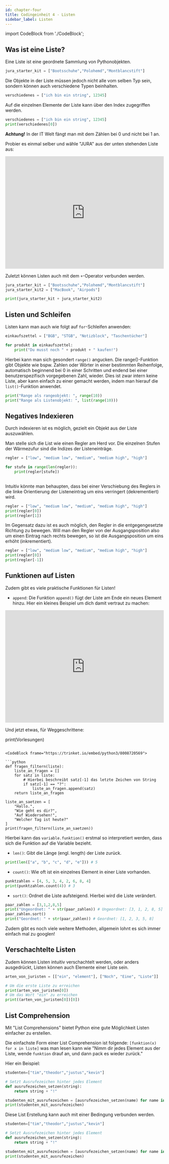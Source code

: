 ```yaml
---
id: chapter-four
title: Codingeinheit 4 - Listen
sidebar_label: Listen
---
```


import CodeBlock from './CodeBlock';

## Was ist eine Liste?

Eine Liste ist eine geordnete Sammlung von Pythonobjekten.

```python
jura_starter_kit = ["Bootsschuhe","Polohemd","Montblancstift"]
```

Die Objekte in der Liste müssen jedoch nicht alle vom selben Typ sein, sondern können auch verschiedene Typen beinhalten.

```python
verschiedenes = ["ich bin ein string", 12345]
```

Auf die einzelnen Elemente der Liste kann über den Index zugegriffen werden.

```python
verschiedenes = ["ich bin ein string", 12345]
print(verschiedenes[0])
```

**Achtung!** In der IT Welt fängt man mit dem Zählen bei 0 und nicht bei 1 an.

Probier es einmal selber und wähle "JURA" aus der unten stehenden Liste aus:

<iframe src="https://trinket.io/embed/python3/f3f3b904b8" width="100%" height="356" frameborder="0" marginwidth="0" marginheight="0" allowfullscreen></iframe>

Zuletzt können Listen auch mit dem `+`-Operator verbunden werden. 

<CodeBlock frame="https://trinket.io/embed/python3/24d7dcec12">

```python
jura_starter_kit = ["Bootsschuhe","Polohemd","Montblancstift"]
jura_starter_kit2 = ["MacBook", "Airpods"]

print(jura_starter_kit + jura_starter_kit2)
```

</CodeBlock>

## Listen und Schleifen

Listen kann man auch wie folgt auf `for`-Schleifen anwenden:

<CodeBlock frame="https://trinket.io/embed/python3/c16796572d">

```python
einkaufszettel = ["BGB", "STGB", "Notizblock", "Taschentücher"]

for produkt in einkaufszettel:
    print("Du musst noch " + produkt + " kaufen!")
```

</CodeBlock>

Hierbei kann man sich gesondert `range()` angucken. Die range()-Funktion gibt Objekte wie bspw. Zahlen oder Wörter in einer bestimmten Reihenfolge, automatisch beginnend bei 0 in einer Schritten und endend bei einer benutzerspezifisch vorgegebenen Zahl, wieder. Dies ist zwar intern keine Liste, aber kann einfach zu einer gemacht werden, indem man hierauf die `list()`-Funktion anwendet.

<CodeBlock frame="https://trinket.io/embed/python3/6ddb5efe24">

```python
print("Range als rangeobjekt: ", range(10))
print("Range als Listenobjekt: ", list(range(10)))
```

</CodeBlock>

## Negatives Indexieren

Durch indexieren ist es möglich, gezielt ein Objekt aus der Liste auszuwählen.

Man stelle sich die List wie einen Regler am Herd vor. Die einzelnen Stufen der Wärmezufur sind die Indizes der Listeneinträge.

<CodeBlock frame="https://trinket.io/embed/python3/44cc806c55">

```python
regler = ["low", "medium low", "medium", "medium high", "high"]

for stufe in range(len(regler)):
    print(regler[stufe])
    
```

</CodeBlock>

Intuitiv könnte man behaupten, dass bei einer Verschiebung des Reglers in die linke Orientierung der Listeneintrag um eins verringert (dekrementiert) wird.

<CodeBlock frame="https://trinket.io/embed/python3/f9326e0c33">

```python
regler = ["low", "medium low", "medium", "medium high", "high"]
print(regler[0])
print(regler[1])
```

</CodeBlock>

Im Gegensatz dazu ist es auch möglich, den Regler in die entgegengesetzte Richtung zu bewegen. Will man den Regler von der Ausgangsposition also um einen Eintrag nach rechts bewegen, so ist die Ausgangsposition um eins erhöht (inkrementiert).

<CodeBlock frame="https://trinket.io/embed/python3/e95db5de52">

```python
regler = ["low", "medium low", "medium", "medium high", "high"]
print(regler[0])
print(regler[-1])
```

</CodeBlock>

## Funktionen auf Listen

Zudem gibt es viele praktische Funktionen für Listen!

- `append`:
  Die Funktion `append()` fügt der Liste am Ende ein neues Element hinzu.
  Hier ein kleines Beispiel um dich damit vertraut zu machen: 

<iframe src="https://trinket.io/embed/python3/5a183d91ca" width="100%" height="356" frameborder="0" marginwidth="0" marginheight="0" allowfullscreen></iframe>

Und jetzt etwas, für Weggeschrittene:

print(Vorlesungen)
```

<CodeBlock frame="https://trinket.io/embed/python3/8008720569">

```python
def fragen_filtern(liste):
    liste_an_fragen = []
    for satz in liste:
        # Hierbei beschreibt satz[-1] das letzte Zeichen von String
        if satz[-1] == "?":
            liste_an_fragen.append(satz)
    return liste_an_fragen

liste_an_saetzen = [
    "Hallo.",
    "Wie geht es dir?",
    "Auf Wiedersehen!",
    "Welcher Tag ist heute?"
]
print(fragen_filtern(liste_an_saetzen))
```

</CodeBlock>

Hierbei kann das `variable.funktion()` erstmal so interpretiert werden, dass sich die Funktion auf die Variable bezieht.

- `len()`:
  Gibt die Länge (engl. length) der Liste zurück.

```python
print(len(["a", "b", "c", "d", "e"])) # 5
```

- `count()`:
  Wie oft ist ein einzelnes Element in einer Liste vorhanden.

```python
punktzahlen = [4, 5, 3, 4, 2, 6, 8, 4]
print(punktzahlen.count(4)) # 3
```

- `sort()`:
  Ordnet die Liste aufsteigend. Hierbei wird die Liste verändert.

```python
paar_zahlen = [3,1,2,8,5]
print("Ungeordnet: " + str(paar_zahlen)) # Ungeordnet: [3, 1, 2, 8, 5]
paar_zahlen.sort()
print("Geordnet: " + str(paar_zahlen)) # Geordnet: [1, 2, 3, 5, 8]
```

Zudem gibt es noch viele weitere Methoden, allgemein lohnt es sich immer einfach mal zu googlen!

## Verschachtelte Listen

Zudem können Listen intuitiv verschachtelt werden, oder anders ausgedrückt, Listen können auch Elemente einer Liste sein.

<CodeBlock frame="https://trinket.io/embed/python3/4f3390b261">

```python
arten_von_juristen = [["ein", "element"], ["Noch", "Eine", "Liste"]]

# Um die erste Liste zu erreichen
print(arten_von_juristen[0])
# Um das Wort "ein" zu erreichen
print((arten_von_juristen[0])[0])
```

</CodeBlock>

## List Comprehension

Mit "List Comprehensions" bietet Python eine gute Möglichkeit Listen einfacher zu erstellen.

Die einfachste Form einer List Comprehension ist folgende:
`[funktion(x) for x in liste]`
was man lesen kann wie
"Nimm dir jedes Element aus der Liste, wende `funktion` drauf an, und dann pack es wieder zurück."

Hier ein Beispiel:

<CodeBlock frame="https://trinket.io/embed/python3/df6baad41e">

```python
studenten=["tim","theodor","justus","kevin"]

# Setzt Ausrufezeichen hinter jedes Element
def ausrufezeichen_setzen(string):
    return string + "!"

studenten_mit_ausrufezeichen = [ausrufezeichen_setzen(name) for name in studenten]
print(studenten_mit_ausrufezeichen)
```

</CodeBlock>

Diese List Erstellung kann auch mit einer Bedingung verbunden werden.

<CodeBlock frame="https://trinket.io/embed/python3/1012f1ddf5">

```python
studenten=["tim","theodor","justus","kevin"]

# Setzt Ausrufezeichen hinter jedes Element
def ausrufezeichen_setzen(string):
    return string + "!"

studenten_mit_ausrufezeichen = [ausrufezeichen_setzen(name) for name in studenten]
print(studenten_mit_ausrufezeichen)
```

</CodeBlock>
